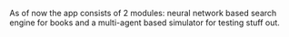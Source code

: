As of now the app consists of 2 modules: neural network based search engine for books and a multi-agent based simulator for testing stuff out.
